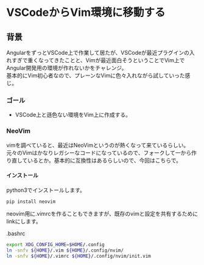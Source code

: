 # VSCodeからVim環境に移動する

## 背景

AngularをずっとVSCode上で作業して居たが、VSCodeが最近プラグインの入れすぎで重くなってきたことと、Vimが最近面白そうということでVim上でAngular開発用の環境が作れないかをチャレンジ。  
基本的にVim初心者なので、プレーンなVimに色々入れながら試していった感じ。  

### ゴール

* VSCode上と遜色ない環境をVim上に作成する。

### NeoVim

vimを調べていると、最近はNeoVimというのが熱くなって来ているらしい。  
元々のVimはかなりレガシーなコードになっているので、フォークして一から作り直しているとか。基本的に互換性はあるらしいので、今回はこちらで。  

#### インストール

python3でインストールします。

```
pip install neovim
```

neovim用に.vimrcを作ることもできますが、既存のvimと設定を共有するためにlinkにします。

.bashrc

```sh
export XDG_CONFIG_HOME=$HOME/.config
ln -snfv ${HOME}/.vim ${HOME}/.config/nvim/
ln -snfv ${HOME}/.vimrc ${HOME}/.config/nvim/init.vim
```
